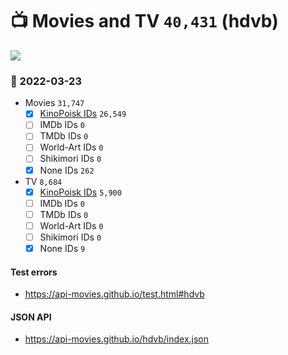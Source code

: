 # :tv: Movies and TV `40,431` (hdvb)

<a href="https://API-Movies.github.io"><img src="https://API-Movies.github.io/banner.png?cache"></a>

### :date: 2022-03-23
- Movies `31,747`
  - [x] <a href="https://API-Movies.github.io/hdvb/movie_kinopoisk_ids.json">KinoPoisk IDs</a> `26,549`
  - [ ] IMDb IDs `0`
  - [ ] TMDb IDs `0`
  - [ ] World-Art IDs `0`
  - [ ] Shikimori IDs `0`
  - [x] None IDs `262`
- TV `8,684`
  - [x] <a href="https://API-Movies.github.io/hdvb/tv_kinopoisk_ids.json">KinoPoisk IDs</a> `5,900`
  - [ ] IMDb IDs `0`
  - [ ] TMDb IDs `0`
  - [ ] World-Art IDs `0`
  - [ ] Shikimori IDs `0`
  - [x] None IDs `9`
#### Test errors
- <a href='https://api-movies.github.io/test.html#hdvb'>https://api-movies.github.io/test.html#hdvb</a>
#### JSON API
- <a href='https://api-movies.github.io/hdvb/index.json'>https://api-movies.github.io/hdvb/index.json</a>
